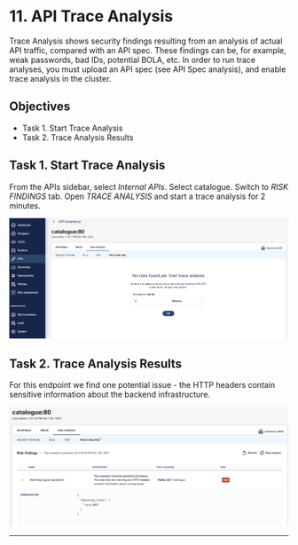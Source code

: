 # 11. API Trace Analysis

Trace Analysis shows security findings resulting from an analysis of actual API traffic, compared with an API spec. These findings can be, for example, weak passwords, bad IDs, potential BOLA, etc.
In order to run trace analyses, you must upload an API spec (see API Spec analysis), and enable trace analysis in the cluster.

## Objectives

- Task 1. Start Trace Analysis
- Task 2. Trace Analysis Results

## Task 1. Start Trace Analysis

From the APIs sidebar, select *Internal APIs*.
Select catalogue. Switch to *RISK FINDINGS* tab.
Open *TRACE ANALYSIS*  and start a trace analysis for 2 minutes.

![](./images/Screenshot%202023-02-13%20at%2015.18.06.png)

## Task 2. Trace Analysis Results

For this endpoint we find one potential issue - the HTTP headers contain sensitive information about the backend infrastructure.

![](./images/Screenshot%202023-02-13%20at%2015.20.12.png)

---
